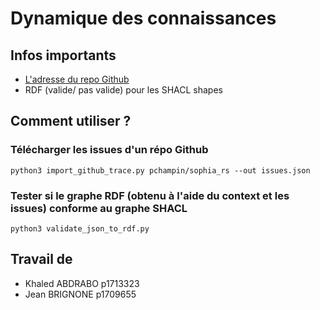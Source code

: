 # Dynamique des connaissances

## Infos importants
- [L'adresse du repo Github](https://github.com/pchampin/sophia_rs)
- RDF (valide/ pas valide) pour les SHACL shapes 

## Comment utiliser ?
### Télécharger les issues d'un répo Github
```python3 import_github_trace.py pchampin/sophia_rs --out issues.json```

### Tester si le graphe RDF (obtenu à l'aide du context et les issues) conforme au graphe SHACL 
```python3 validate_json_to_rdf.py```

## Travail de 
- Khaled ABDRABO p1713323 
- Jean BRIGNONE p1709655
